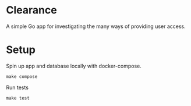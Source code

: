 # Clearance

A simple Go app for investigating the many ways of providing user access.

# Setup

Spin up app and database locally with docker-compose.
```
make compose
```

Run tests
```
make test
```


